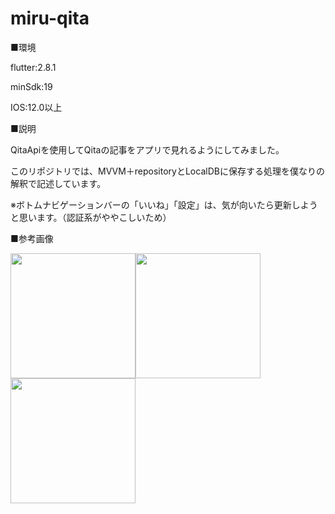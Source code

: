 # miru-qita

■環境

flutter:2.8.1

minSdk:19

IOS:12.0以上


■説明

QitaApiを使用してQitaの記事をアプリで見れるようにしてみました。

このリポジトリでは、MVVM＋repositoryとLocalDBに保存する処理を僕なりの解釈で記述しています。

※ボトムナビゲーションバーの「いいね」「設定」は、気が向いたら更新しようと思います。（認証系がややこしいため）

■参考画像

<img src="https://user-images.githubusercontent.com/65929053/152907637-2c76933f-a7eb-49f4-98f4-85b7bbafc19c.png" width="200px"><img src="https://user-images.githubusercontent.com/65929053/152908021-acb07f8a-b6e4-404c-8662-67a22925a8fc.png" width="200px"><img src="https://user-images.githubusercontent.com/65929053/152908032-3f666dba-8bea-429e-9a3e-7b275dad065a.png" width="200px">
